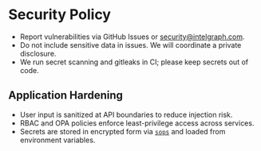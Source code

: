 # Security Policy

- Report vulnerabilities via GitHub Issues or security@intelgraph.com.
- Do not include sensitive data in issues. We will coordinate a private disclosure.
- We run secret scanning and gitleaks in CI; please keep secrets out of code.

## Application Hardening

- User input is sanitized at API boundaries to reduce injection risk.
- RBAC and OPA policies enforce least-privilege access across services.
- Secrets are stored in encrypted form via [`sops`](.sops.yaml) and loaded from environment variables.

